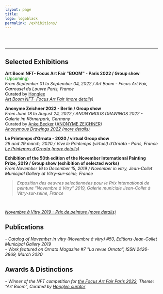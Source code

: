 ```yaml
---
layout: page
title:
logo: logoblack
permalink: /exhibitions/
---
```


<br> <br>

******

## Selected Exhibitions 


**Art Boom NFT- Focus Art Fair "BOOM" - Paris 2022 / Group show** <span style="color: green;"> (Upcoming)</span>
<br>
*From September 01 to September 04, 2022 / Art Boom - Focus Art Fair, Carrousel du Louvre Paris, France* <br>
<span style="color: black;"> 
Curated by [Honglee](https://fr.curatorhonglee.com/)  </span> <br>
[*Art Boom NFT- Focus Art Fair (more details)*](https://www.focusartfair.net/nft)
<br>

**Anonyme Zeichner 2022 - Berlin / Group show** 
<br>
*From June 18 to August 24, 2022 / ANONYMOUS DRAWINGS 2022 - Galerie im Körnerpark, Germany* <br>
Curated by [Anke Becker](https://www.anke-becker.de) ([ANONYME ZEICHNER](https://www.anonyme-zeichner.de/))<br>
[*Anonymous Drawings 2022 (more details)*](https://galerie-im-koernerpark.de/en/exhibitions/anonyme-zeichner-2022)
<br>

**Le Printemps d’Ornata - 2020 / virtual Group show** 
<br>
*28 and 29 march, 2020 / Vive le Printemps (virtuel) d’Ornata - Paris, France* <br>
[*Le Printemps d’Ornata (more details)*](https://www.facebook.com/EurydemaOrnata/)
<br>

**Exhibition of the 50th edition of the November International Painting Prize, 2019 / Group show (exhibition of selected works)** <br>
*From November 16 to December 15, 2019  / November in vitry, Jean-Collet Municipal Gallery at Vitry-sur-seine, France*
 > *Exposition des oeuvres selectionnées pour le Prix international de peinture "Novembre à Vitry" 2019, Galerie municiale Jean-Collet à Vitry-sur-seine, France*
<br>

[*Novembre à Vitry 2019 - Prix de peinture (more details)*](https://galerie.vitry94.fr/3476-19217/expositions/details/fiche/une-annee-en-peinture-acte-5-novembre-a-vitry-2019-prix-de-peinture.htm)


## Publications


*- Catalog of November in vitry (Novembre à vitry) #50, Editions Jean-Collet Municipal Gallery 2019* <br>
*- Work featured on Ornata Magazine #7 "La revue Ornata", ISSN 2426-3869, March 2020* <br>

## Awards & Distinctions

*- Winner of the NFT competition for [the Focus Art Fair Paris 2022](https://www.focusartfair.net/nft), Theme: “Art Boom”, Curated by [Honglee curator](https://fr.curatorhonglee.com/)* <br>









